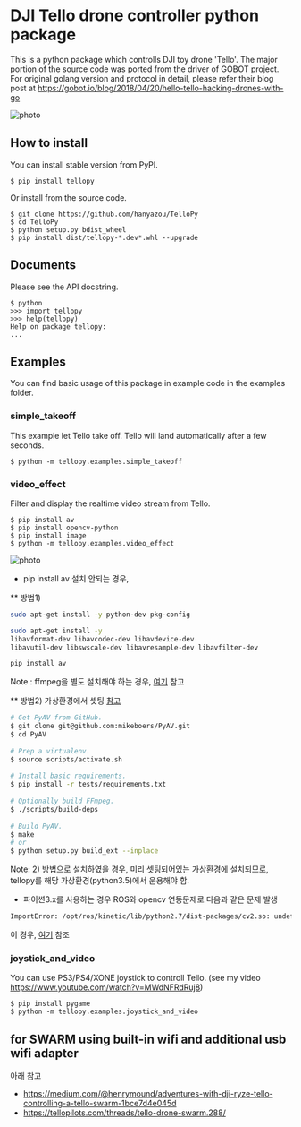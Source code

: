 # DJI Tello drone controller python package

This is a python package which controlls DJI toy drone 'Tello'. The major portion of the source
code was ported from the driver of GOBOT project. For original golang version and protocol in
detail, please refer their blog post at
https://gobot.io/blog/2018/04/20/hello-tello-hacking-drones-with-go

![photo](files/tello-and-gamepad.png)

## How to install
You can install stable version from PyPI.
```
$ pip install tellopy
```
Or install from the source code.
```
$ git clone https://github.com/hanyazou/TelloPy 
$ cd TelloPy
$ python setup.py bdist_wheel
$ pip install dist/tellopy-*.dev*.whl --upgrade
```

## Documents
Please see the API docstring.
```
$ python
>>> import tellopy
>>> help(tellopy)
Help on package tellopy:
...
```

## Examples

You can find basic usage of this package in example code in the examples folder.

### simple_takeoff
This example let Tello take off. Tello will land automatically after a few seconds.

```
$ python -m tellopy.examples.simple_takeoff
```

### video_effect
Filter and display the realtime video stream from Tello.
```
$ pip install av
$ pip install opencv-python
$ pip install image
$ python -m tellopy.examples.video_effect
```
![photo](files/video_effect.jpg)

* pip install av 설치 안되는 경우,    

** 방법1)   
```bash
sudo apt-get install -y python-dev pkg-config

sudo apt-get install -y 
libavformat-dev libavcodec-dev libavdevice-dev 
libavutil-dev libswscale-dev libavresample-dev libavfilter-dev

pip install av
```
Note : ffmpeg을 별도 설치해야 하는 경우, [여기](http://tipsonubuntu.com/2016/11/02/install-ffmpeg-3-2-via-ppa-ubuntu-16-04/) 참고  

** 방법2) 가상환경에서 셋팅 [참고](https://docs.mikeboers.com/pyav/develop/installation.html)
```bash   
# Get PyAV from GitHub.   
$ git clone git@github.com:mikeboers/PyAV.git   
$ cd PyAV   
   
# Prep a virtualenv.   
$ source scripts/activate.sh   
   
# Install basic requirements.   
$ pip install -r tests/requirements.txt   
   
# Optionally build FFmpeg.   
$ ./scripts/build-deps   
   
# Build PyAV.   
$ make   
# or   
$ python setup.py build_ext --inplace   
```   
Note: 2) 방법으로 설치하였을 경우, 미리 셋팅되어있는 가상환경에 설치되므로, tellopy를 해당 가상환경(python3.5)에서 운용해야 함.    

* 파이쎤3.x를 사용하는 경우 ROS와 opencv 연동문제로 다음과 같은 문제 발생   
```bash
ImportError: /opt/ros/kinetic/lib/python2.7/dist-packages/cv2.so: undefined symbol: PyCObject_Type
```
  이 경우, [여기](https://github.com/wsblues/wsDeepDrone/wiki/DeepLearning-%ED%99%98%EA%B2%BD-%EC%85%8B%ED%8C%85#opencv-%EC%84%A4%EC%B9%98) 참조   
 
  
### joystick_and_video
You can use PS3/PS4/XONE joystick to controll Tello.
(see my video https://www.youtube.com/watch?v=MWdNFRdRuj8)
```
$ pip install pygame
$ python -m tellopy.examples.joystick_and_video
```

## for SWARM using built-in wifi and additional usb wifi adapter
아래 참고   
* https://medium.com/@henrymound/adventures-with-dji-ryze-tello-controlling-a-tello-swarm-1bce7d4e045d   
* https://tellopilots.com/threads/tello-drone-swarm.288/
